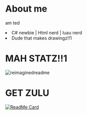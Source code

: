 # About me
am ted
<li>C# newbie | Html nerd | luau nerd</li>
<li>Dude that makes drawingz!!1</li>

# MAH STATZ!!1
<img src="https://myreadme.vercel.app/api/embed/Tedmcbur?panels=userstatistics,toprepositories,toplanguages,commitgraph" alt="reimaginedreadme" />

# GET ZULU
[![ReadMe Card](https://github-readme-stats.vercel.app/api/pin/?username=bakersrule2020&repo=zuluCVRfiles)](https://github.com/bakersrule2020/ZuluCVRFiles)
